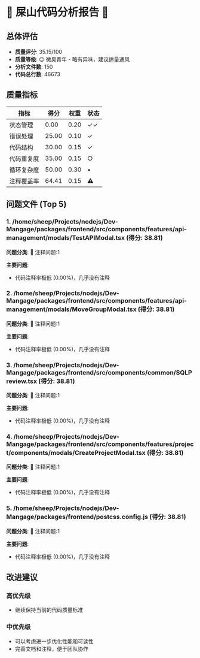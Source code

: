 # 🌸 屎山代码分析报告 🌸

## 总体评估

- **质量评分**: 35.15/100
- **质量等级**: 😐 微臭青年 - 略有异味，建议适量通风
- **分析文件数**: 150
- **代码总行数**: 46673

## 质量指标

| 指标 | 得分 | 权重 | 状态 |
|------|------|------|------|
| 状态管理 | 0.00 | 0.20 | ✓✓ |
| 错误处理 | 25.00 | 0.10 | ✓ |
| 代码结构 | 30.00 | 0.15 | ✓ |
| 代码重复度 | 35.00 | 0.15 | ○ |
| 循环复杂度 | 50.00 | 0.30 | • |
| 注释覆盖率 | 64.41 | 0.15 | ⚠ |

## 问题文件 (Top 5)

### 1. /home/sheep/Projects/nodejs/Dev-Mangage/packages/frontend/src/components/features/api-management/modals/TestAPIModal.tsx (得分: 38.81)
**问题分类**: 📝 注释问题:1

**主要问题**:
- 代码注释率极低 (0.00%)，几乎没有注释

### 2. /home/sheep/Projects/nodejs/Dev-Mangage/packages/frontend/src/components/features/api-management/modals/MoveGroupModal.tsx (得分: 38.81)
**问题分类**: 📝 注释问题:1

**主要问题**:
- 代码注释率极低 (0.00%)，几乎没有注释

### 3. /home/sheep/Projects/nodejs/Dev-Mangage/packages/frontend/src/components/common/SQLPreview.tsx (得分: 38.81)
**问题分类**: 📝 注释问题:1

**主要问题**:
- 代码注释率极低 (0.00%)，几乎没有注释

### 4. /home/sheep/Projects/nodejs/Dev-Mangage/packages/frontend/src/components/features/project/components/modals/CreateProjectModal.tsx (得分: 38.81)
**问题分类**: 📝 注释问题:1

**主要问题**:
- 代码注释率极低 (0.00%)，几乎没有注释

### 5. /home/sheep/Projects/nodejs/Dev-Mangage/packages/frontend/postcss.config.js (得分: 38.81)
**问题分类**: 📝 注释问题:1

**主要问题**:
- 代码注释率极低 (0.00%)，几乎没有注释

## 改进建议

### 高优先级
- 继续保持当前的代码质量标准

### 中优先级
- 可以考虑进一步优化性能和可读性
- 完善文档和注释，便于团队协作

